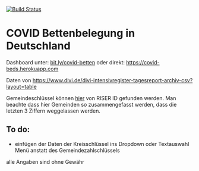 [![Build Status](https://travis-ci.org/gnzng/covid-beds.svg?branch=main)](https://travis-ci.org/gnzng/covid-beds)

# COVID Bettenbelegung in Deutschland

Dashboard unter: [bit.ly/covid-betten](https://www.bit.ly/covid-betten) oder direkt: https://covid-beds.herokuapp.com 

Daten von https://www.divi.de/divi-intensivregister-tagesreport-archiv-csv?layout=table

Gemeindeschlüssel können [hier](https://www.riserid.eu/data/user_upload/downloads/info-pdf.s/Diverses/Liste-Amtlicher-Gemeindeschluessel-AGS-2015.pdf) von RISER ID gefunden werden. Man beachte dass hier Gemeinden so zusammengefasst werden, dass die letzten 3 Ziffern weggelassen werden.  


## To do:

- einfügen der Daten der Kreisschlüssel ins Dropdown oder Textauswahl Menü anstatt des Gemeindezahlschlüssels

alle Angaben sind ohne Gewähr
